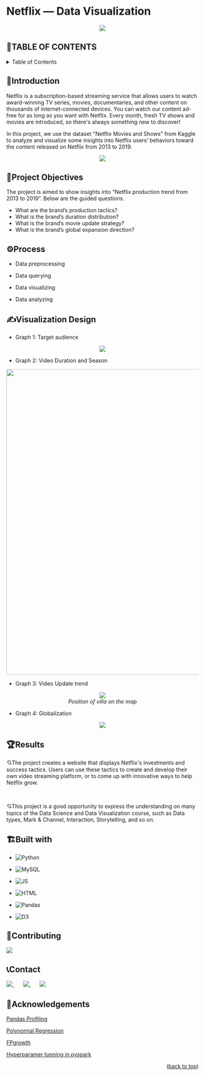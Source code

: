 # Netflix — Data Visualization
<p align="center">
  <img src="https://user-images.githubusercontent.com/89919775/224475189-264d6f27-b359-485f-a338-2fa5d29ca463.png" />
</p>

<a name="readme-top"></a>


## 📔TABLE OF CONTENTS 
<details>
  <summary>Table of Contents</summary>
  <ol>
    <li><a href="#introduction">Introduction</a></li>
    <li><a href="#project-objectives">Project Objectives</a></li>
    <li><a href="#process">Process</a></li>
    <li><a href="#visualization-design">Visualization Design</a></li>
    <li><a href="#results">Results</a></li>
    <li><a href="#built-with">Built With</a></li>    
    <li><a href="#contributor">Contributor</a></li>
    <li><a href="#contact">Contact</a></li>
    <li><a href="#acknowledgements">Acknowledgments</a></li>
  </ol>
</details>


## 🏨Introduction

Netflix is a subscription-based streaming service that allows users to watch award-winning TV series, movies, documentaries, and other content on thousands of internet-connected devices. You can watch our content ad-free for as long as you want with Netflix. Every month, fresh TV shows and movies are introduced, so there's always something new to discover!

In this project, we use the dataset "Netflix Movies and Shows" from Kaggle to analyze and visualize some insights into Netflix users’ behaviors toward the content released on Netflix from 2013 to 2019. 

<p align="center">
  <img src="https://user-images.githubusercontent.com/89919775/224475529-58731561-7468-44bb-a1ee-e38dbaa66f2b.png" />
</p>


## 🎯Project Objectives

The project is aimed to show insights into “Netflix production trend from 2013 to 2019”. Below are the guided questions.
- What are the brand’s production tactics?
- What is the brand’s duration distribution?
- What is the brand’s movie update strategy?
- What is the brand’s global expansion direction?


## ⚙Process

-	Data preprocessing

-	Data querying

-	Data visualizing

-	Data analyzing

## ✍️Visualization Design

- Graph 1: Target audience

<p align="center">
  <img src="https://user-images.githubusercontent.com/89919775/224503223-70dbc3a6-744f-4643-84d0-a68ba1dbf4c3.gif"><br/>
</p>

- Graph 2: Video Duration and Season


<p align="center">
  <img src="https://user-images.githubusercontent.com/89919775/224502944-42773b5a-9f5f-467e-8f05-459b0392d11c.gif" width=800 ><br/>
</p>


- Graph 3: Video Update trend 

<p align="center">
  <img src="https://user-images.githubusercontent.com/89919775/224503028-b33d0c72-7aa6-4866-8a32-b993b7e814ef.gif"><br/>
  <i>Position of villa on the map</i>
</p>


- Graph 4: Globalization
<p align="center">
  <img src="https://user-images.githubusercontent.com/89919775/224382170-de7f933f-0352-42e2-a887-b1f1403d1994.png" ><br/>
</p>

## 🏆Results

💘The project creates a website that displays Netflix's investments and success tactics. Users can use these tactics to create and develop their own video streaming platform, or to come up with innovative ways to help Netflix grow. 

<br>

💘This project is a good opportunity to express the understanding on many topics of the Data Science and Data Visualization course, such as Data types, Mark & Channel, Interaction, Storytelling, and so on.




## 🏗️Built with

- ![Python](https://img.shields.io/badge/Python-FFD43B?style=for-the-badge&logo=python&logoColor=blue)

- ![MySQL](https://img.shields.io/badge/MySQL-005C84?style=for-the-badge&logo=mysql&logoColor=white)

- ![JS](https://img.shields.io/badge/JavaScript-323330?style=for-the-badge&logo=javascript&logoColor=F7DF1E)

- ![HTML](https://img.shields.io/badge/HTML5-E34F26?style=for-the-badge&logo=html5&logoColor=white)

- ![Pandas](https://img.shields.io/badge/Payoneer-D73F03?style=for-the-badge&logo=payoneer&logoColor=white)


- ![D3](https://img.shields.io/badge/d3.js-F9A03C?style=for-the-badge&logo=d3.js&logoColor=white)


<!-- See more badge: https://github.com/Ileriayo/markdown-badges
  https://github.com/alexandresanlim/Badges4-README.md-Profile/blob/master/README.md#-database--->


## 👋Contributing

<a href="https://github.com/Duyuyuy/DSDV-repo/graphs/contributors">
  <img src="https://contrib.rocks/image?repo=Duyuyuy/DSDV-repo" />
</a>

## 📞Contact

<a href="https://www.facebook.com/profile.php?id=100013569134053">
  <img src="https://raw.githubusercontent.com/gauravghongde/social-icons/master/SVG/Color/Facebook.svg" />
</a>    
&nbsp; &nbsp; &nbsp;

<a href="https://www.linkedin.com/in/duy-tr%E1%BA%A7n-a6b8541b7/">
  <img src="https://github.com/gauravghongde/social-icons/blob/master/SVG/Color/LinkedIN.svg" />
</a>
&nbsp; &nbsp; &nbsp;

<a href="mailto:tranbaoduy654772@gmail.com">
  <img src="https://github.com/gauravghongde/social-icons/blob/master/SVG/Color/Gmail.svg" />
</a>



## 📖Acknowledgements
[Pandas Profiling](https://towardsdatascience.com/pandas-profiling-easy-exploratory-data-analysis-in-python-65d6d0e23650)

[Polynomial Regression](https://www.w3schools.com/python/python_ml_polynomial_regression.asp)

[FPgrowth](https://hands-on.cloud/implementation-of-fp-growth-algorithm-using-python/)

[Hyperparamer tunning in pyspark](https://spark.apache.org/docs/latest/ml-tuning.html)

<p align="right">(<a href="#readme-top">back to top</a>)</p>

